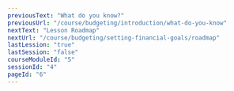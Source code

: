 ```yaml
---
previousText: "What do you know?"
previousUrl: "/course/budgeting/introduction/what-do-you-know"
nextText: "Lesson Roadmap"
nextUrl: "/course/budgeting/setting-financial-goals/roadmap"
lastLession: "true"
lastSession: "false"
courseModuleId: "5"
sessionId: "4"
pageId: "6"
---
```



